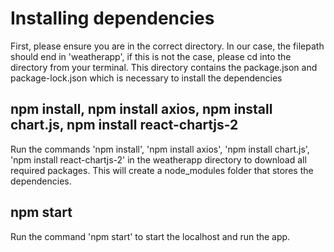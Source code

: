 # Installing dependencies

First, please ensure you are in the correct directory. In our case, the filepath should end in 'weatherapp', if this is not the case, please cd into the directory from your terminal. This directory contains the package.json and package-lock.json which is necessary to install the dependencies

## npm install, npm install axios, npm install chart.js, npm install react-chartjs-2

Run the commands 'npm install', 'npm install axios', 'npm install chart.js', 'npm install react-chartjs-2'  in the weatherapp directory to download all required packages. This will create a node_modules folder that stores the dependencies.

## npm start

Run the command 'npm start' to start the localhost and run the app.
